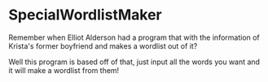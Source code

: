 # SpecialWordlistMaker

Remember when Elliot Alderson had a program that with the information of Krista's former boyfriend and makes a wordlist out of it?

Well this program is based off of that, just input all the words you want and it will make a wordlist from them!

